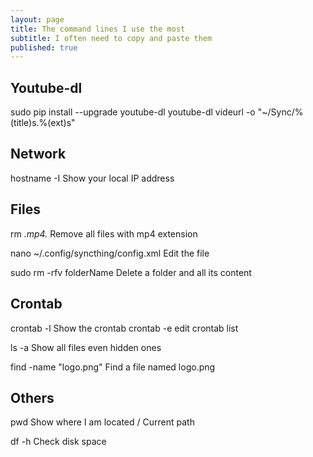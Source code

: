 ```yaml
---
layout: page
title: The command lines I use the most
subtitle: I often need to copy and paste them
published: true
---
```


## Youtube-dl
sudo pip install --upgrade youtube-dl
youtube-dl videurl -o "~/Sync/%(title)s.%(ext)s"

## Network
hostname -I
Show your local IP address

## Files
rm *.mp4.*
Remove all files with mp4 extension

nano ~/.config/syncthing/config.xml
Edit the file

sudo rm -rfv folderName 
Delete a folder and all its content

## Crontab
crontab -l
Show the crontab
crontab -e
edit crontab list

ls -a
Show all files even hidden ones

find -name "logo.png"
Find a file named logo.png


## Others
pwd
Show where I am located / Current path

df -h
Check disk space
